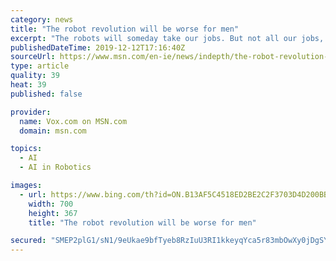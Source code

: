 ```yaml
---
category: news
title: "The robot revolution will be worse for men"
excerpt: "The robots will someday take our jobs. But not all our jobs, and we don’t really know how many. Nor do we understand which jobs will be eliminated and which will be transitioned into what some say will be better, less tedious work."
publishedDateTime: 2019-12-12T17:16:40Z
sourceUrl: https://www.msn.com/en-ie/news/indepth/the-robot-revolution-will-be-worse-for-men/ar-AAK4vJw?li=BBr5KbJ
type: article
quality: 39
heat: 39
published: false

provider:
  name: Vox.com on MSN.com
  domain: msn.com

topics:
  - AI
  - AI in Robotics

images:
  - url: https://www.bing.com/th?id=ON.B13AF5C4518ED2BE2C2F3703D4D200BB
    width: 700
    height: 367
    title: "The robot revolution will be worse for men"

secured: "SMEP2plG1/sN1/9eUkae9bfTyeb8RzIuU3RI1kkeyqYca5r83mbOwXy0jDgSYLelAaPjAComvztyNTlCM1r+DWqXmUe0tdsestW7XSBODXrS3tV7tHt21KgcroYM4NjRhxchd2g0VHap5Ie7U4Be3rVpDeVXReclRIa3GjOGWQhImjqw55g0Uw823OgQMpNgsR8d2qlE3mS3jUjAAe9EfjtuV9xHwBA1XojM/Qv/vsYHuAluT2Z3oqvcyabLT2Wum5quULuLbUCIdq62n8Qfbg==;Nj+7DWTyFlh/AFxjrIEuSA=="
---
```


